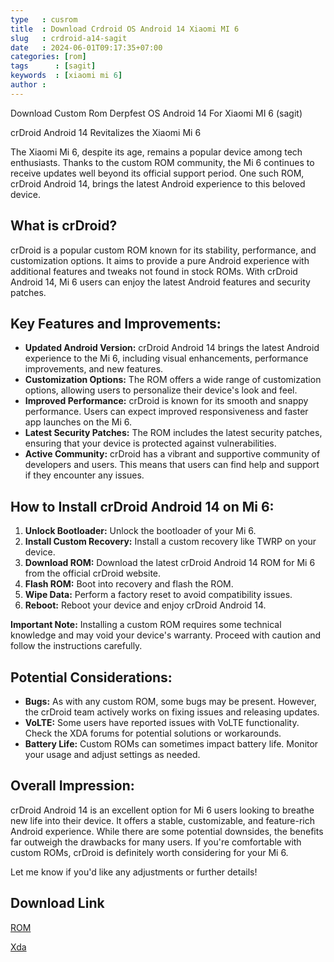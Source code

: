 ```yaml
---
type   : cusrom
title  : Download Crdroid OS Android 14 Xiaomi MI 6
slug   : crdroid-a14-sagit
date   : 2024-06-01T09:17:35+07:00
categories: [rom]
tags      : [sagit]
keywords  : [xiaomi mi 6]
author :
---
```


Download Custom Rom Derpfest OS Android 14 For Xiaomi MI 6 (sagit)

crDroid Android 14 Revitalizes the Xiaomi Mi 6

The Xiaomi Mi 6, despite its age, remains a popular device among tech enthusiasts. Thanks to the custom ROM community, the Mi 6 continues to receive updates well beyond its official support period. One such ROM, crDroid Android 14, brings the latest Android experience to this beloved device.

## What is crDroid?

crDroid is a popular custom ROM known for its stability, performance, and customization options. It aims to provide a pure Android experience with additional features and tweaks not found in stock ROMs. With crDroid Android 14, Mi 6 users can enjoy the latest Android features and security patches.

## Key Features and Improvements:

* **Updated Android Version:** crDroid Android 14 brings the latest Android experience to the Mi 6, including visual enhancements, performance improvements, and new features.
* **Customization Options:** The ROM offers a wide range of customization options, allowing users to personalize their device's look and feel.
* **Improved Performance:** crDroid is known for its smooth and snappy performance. Users can expect improved responsiveness and faster app launches on the Mi 6.
* **Latest Security Patches:** The ROM includes the latest security patches, ensuring that your device is protected against vulnerabilities.
* **Active Community:** crDroid has a vibrant and supportive community of developers and users. This means that users can find help and support if they encounter any issues.

## How to Install crDroid Android 14 on Mi 6:

1. **Unlock Bootloader:** Unlock the bootloader of your Mi 6.
2. **Install Custom Recovery:** Install a custom recovery like TWRP on your device.
3. **Download ROM:** Download the latest crDroid Android 14 ROM for Mi 6 from the official crDroid website.
4. **Flash ROM:** Boot into recovery and flash the ROM.
5. **Wipe Data:** Perform a factory reset to avoid compatibility issues.
6. **Reboot:** Reboot your device and enjoy crDroid Android 14.

**Important Note:** Installing a custom ROM requires some technical knowledge and may void your device's warranty. Proceed with caution and follow the instructions carefully.

## Potential Considerations:

* **Bugs:** As with any custom ROM, some bugs may be present. However, the crDroid team actively works on fixing issues and releasing updates.
* **VoLTE:** Some users have reported issues with VoLTE functionality. Check the XDA forums for potential solutions or workarounds.
* **Battery Life:** Custom ROMs can sometimes impact battery life. Monitor your usage and adjust settings as needed.

## Overall Impression:

crDroid Android 14 is an excellent option for Mi 6 users looking to breathe new life into their device. It offers a stable, customizable, and feature-rich Android experience. While there are some potential downsides, the benefits far outweigh the drawbacks for many users. If you're comfortable with custom ROMs, crDroid is definitely worth considering for your Mi 6.

Let me know if you'd like any adjustments or further details!


## Download Link
[ROM](https://sourceforge.net/projects/crdroid/files/sagit/10.x/)

[Xda](https://xdaforums.com/t/rom-official-14-0-crdroid-for-xiaomi-6-sagit.4669433)

